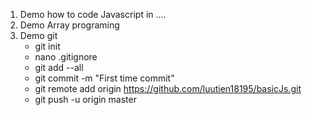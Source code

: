 1. Demo how to code Javascript in ....
2. Demo Array programing
3. Demo git
    * git init
    * nano .gitignore
    * git add --all
    * git commit -m "First time commit"
    * git remote add origin https://github.com/luutien18195/basicJs.git
    * git push -u origin master